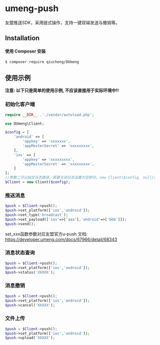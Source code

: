 # umeng-push
友盟推送SDK，采用链式操作，支持一键双端发送与撤销等。

## Installation

#### 使用 Composer 安装
```shell
$ composer require qiucheng/DUmeng
```

## 使用示例
**注意: 以下只是简单的使用示例, 不应该直接用于实际环境中!!**

### 初始化客户端
```php
require __DIR__ .'./vendor/autoload.php';

use DUmeng\Client;

$config = [
    'android' => [
        'appkey' => 'xxxxxxx',
        'appMasterSecret' => 'xxxxxxxxx',
    ],
    'ios' => [
        'appkey' => 'xxxxxxxxx',
        'appMasterSecret' => 'xxxxxxxxx',
    ]
];
//参数二可以指定日志路径，若要关闭日志设置为空即可。new Client($config, null);
$Client = new Client($config);
```

### 推送消息
```php
$push = $Client->push();
$push->set_platform(['ios','android']);
$push->set_type('broadcast');
$push->set_payload(['ios'=>['aaa'],'android'=>['bbb']]);
$push->send();
```
set_xxx函数参数对应友盟官方u-push 文档: https://developer.umeng.com/docs/67966/detail/68343

### 消息状态查询
```php
$push = $Client->push();
$push->set_platform(['ios','android']);
$push->status('XXXXX');
```

### 消息撤销
```php
$push = $Client->push();
$push->set_platform(['ios','android']);
$push->cancel('XXXXX');
```

### 文件上传
```php
$push = $Client->push();
$push->set_platform(['ios','android']);
$push->upload('XXXXX');
```




